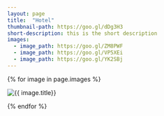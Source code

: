 ```yaml
---
layout: page
title:  "Hotel"
thumbnail-path: https://goo.gl/dDg3H3
short-description: this is the short description
images:
  - image_path: https://goo.gl/ZM8PWF
  - image_path: https://goo.gl/VP5XEi
  - image_path: https://goo.gl/YK2SBj
---
```

<!--<div >
 {% for image in page.images %}
    <img src="{{ image.image_path }}" alt="{{ image.title}}"/>
    <p>
  {% endfor %}
</div>-->

{% for image in page.images %}
	<div class="collection">
	    <img src="{{ image.image_path }}" alt="{{ image.title}}"/>
	    <p>
	</div>
{% endfor %}
